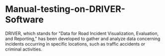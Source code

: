 # Manual-testing-on-DRIVER-Software
DRIVER, which stands for "Data for Road Incident Visualization, Evaluation, and Reporting," has been developed to gather and analyze data concerning incidents occurring in specific locations, such as traffic accidents or criminal activities. 
